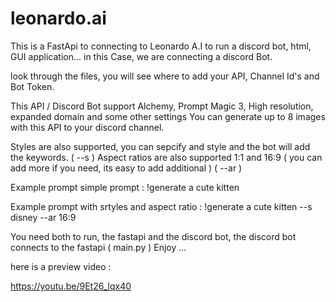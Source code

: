 # leonardo.ai

This is a FastApi to connecting to Leonardo A.I to run a discord bot, html, GUI application... in this Case, we are connecting a discord Bot.

look through the files, you will see where to add your API, Channel Id's and Bot Token.

This API / Discord Bot support Alchemy, Prompt Magic 3, High resolution, expanded domain and some other settings
You can generate up to 8 images with this API to your discord channel.

Styles are also supported, you can sepcify and style and the bot will add the keywords. ( --s )
Aspect ratios are also supported 1:1 and 16:9 ( you can add more if you need, its easy to add additional ) ( --ar )

Example prompt simple prompt : 
!generate a cute kitten

Example prompt with srtyles and aspect ratio :
!generate a cute kitten --s disney --ar 16:9

You need both to run, the fastapi and the discord bot, the discord bot connects to the fastapi ( main.py )
Enjoy ...

here is a preview video :

https://youtu.be/9Et26_lqx40



